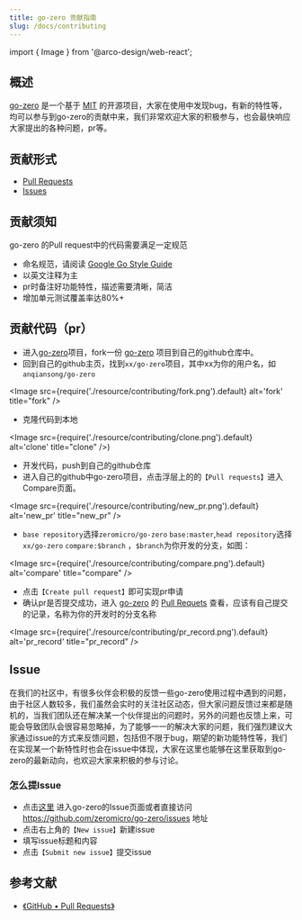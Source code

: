 ```yaml
---
title: go-zero 贡献指南
slug: /docs/contributing
---
```


import { Image } from '@arco-design/web-react';

## 概述

<a href="https://github.com/zeromicro/go-zero" target="_blank">go-zero</a> 是一个基于 <a href="https://github.com/zeromicro/go-zero/blob/master/LICENSE" target="_blank">MIT</a> 的开源项目，大家在使用中发现bug，有新的特性等，均可以参与到go-zero的贡献中来，我们非常欢迎大家的积极参与，也会最快响应大家提出的各种问题，pr等。

## 贡献形式

* <a href="https://github.com/zeromicro/go-zero/pulls" target="_blank">Pull Requests</a>
* <a href="https://github.com/zeromicro/go-zero/issues" target="_blank">Issues</a>

## 贡献须知
go-zero 的Pull request中的代码需要满足一定规范

* 命名规范，请阅读 <a href="https://google.github.io/styleguide/go/guide.html" target="_blank">Google Go Style Guide</a>
* 以英文注释为主
* pr时备注好功能特性，描述需要清晰，简洁
* 增加单元测试覆盖率达80%+

## 贡献代码（pr）

* 进入<a href="https://github.com/zeromicro/go-zero" target="_blank">go-zero</a>项目，fork一份 <a href="https://github.com/zeromicro/go-zero" target="_blank">go-zero</a> 项目到自己的github仓库中。
* 回到自己的github主页，找到`xx/go-zero`项目，其中xx为你的用户名，如`anqiansong/go-zero`

<Image
      src={require('./resource/contributing/fork.png').default}
      alt='fork'
      title="fork"
/>

* 克隆代码到本地

<Image
      src={require('./resource/contributing/clone.png').default}
      alt='clone'
      title="clone"
/>)

* 开发代码，push到自己的github仓库
* 进入自己的github中go-zero项目，点击浮层上的的`【Pull requests】`进入Compare页面。

<Image
      src={require('./resource/contributing/new_pr.png').default}
      alt='new_pr'
      title="new_pr"
/>

* `base repository`选择`zeromicro/go-zero` `base:master`,`head repository`选择`xx/go-zero` `compare:$branch` ，`$branch`为你开发的分支，如图：

<Image
      src={require('./resource/contributing/compare.png').default}
      alt='compare'
      title="compare"
/>

* 点击`【Create pull request】`即可实现pr申请
* 确认pr是否提交成功，进入 <a href="https://github.com/zeromicro/go-zero" target="_blank">go-zero</a> 的 <a href="https://github.com/zeromicro/go-zero/pulls" target="_blank">Pull Requets</a> 查看，应该有自己提交的记录，名称为你的开发时的分支名称

<Image
      src={require('./resource/contributing/pr_record.png').default}
      alt='pr_record'
      title="pr_record"
/>

## Issue
在我们的社区中，有很多伙伴会积极的反馈一些go-zero使用过程中遇到的问题，由于社区人数较多，我们虽然会实时的关注社区动态，但大家问题反馈过来都是随机的，当我们团队还在解决某一个伙伴提出的问题时，另外的问题也反馈上来，可能会导致团队会很容易忽略掉，为了能够一一的解决大家的问题，我们强烈建议大家通过issue的方式来反馈问题，包括但不限于bug，期望的新功能特性等，我们在实现某一个新特性时也会在issue中体现，大家在这里也能够在这里获取到go-zero的最新动向，也欢迎大家来积极的参与讨论。

### 怎么提Issue
* 点击<a href="(https://github.com/zeromicro/go-zero/issues" target="_blank">这里</a> 进入go-zero的Issue页面或者直接访问<a href="https://github.com/zeromicro/go-zero/issues" target="_blank">https://github.com/zeromicro/go-zero/issues</a> 地址
* 点击右上角的`【New issue】`新建issue
* 填写issue标题和内容
* 点击`【Submit new issue】`提交issue


## 参考文献

* <a href="https://docs.github.com/en/github/collaborating-with-issues-and-pull-requests/proposing-changes-to-your-work-with-pull-requests" target="_blank">《GitHub • Pull Requests》</a>
